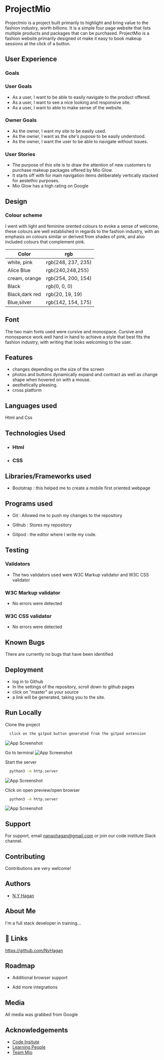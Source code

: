 

# ProjectMio

Projectmio is a project built primarily to highlight and bring value to the fashion industry, worth billions. It is a simple four page website that lists multiple products and packages that can be purchased.
ProjectMio is a fashion website primarily designed ot make it easy to book makeup sessions at the click of a button. 



## User Experience

### Goals

### User Goals
- As a user, I want to be able to easily navigate to the product offered.
- As a user, I want to see a nice looking and responsive site.
- As a user, I want to able to make sense of the website.

### Owner Goals
- As the owner, I want my site to be easily used.
- As the owner, I want as the site's pupose to be easily understood.
- As the owner, I want the user to be able to navigate without issues.

### User Stories

* The purpose of this site is to draw the attention of new customers to purchase makeup packages offered by Mio Glow.
* It starts off with for main navigation items deliberately vertically stacked for aestethic purposes.
* Mio Glow has a high rating on Google



## Design

### Colour scheme

I went with light and feminine orented colours to evoke a sense of welcome, these colours are well established in regards to the fashion industry, with an emphasis on colours similar or derived from shades of pink, and also included colours that complement pink.

| Color             | rgb                                                                |
| ----------------- | ------------------------------------------------------------------ |
| white, pink | rgb(248, 237, 235) |
| Alice Blue | rgb(240,248,255) |
| cream, orange| rgb(254, 200, 154)|
| Black |rgb(0, 0, 0)  |
| Black,dark red |rgb(20, 19, 19)  |
| Blue,silver |rgb(142, 154, 175)  |


## Font

The two main fonts used were cursive and monospace. Cursive and monospance work well hand in hand to achieve a style that best fits the fashion industry, with writing that looks welcoming to the user.

## Features

- changes depending on the size of the screen
- photos and buttons dynamically expand and contract as well as change shape when hovered on with a mouse.
- aesthetically pleasing.
- cross platform

## Languages used

Html and Css
## Technologies Used

- ### Html
- ### CSS

## Libraries/Frameworks used

- Bootstrap : this helped me to create a mobile first oriented webpage

## Programs used

- Git : Allowed me to push my changes to the repository

- Github : Stores my repository

- Gitpod : the editor where I write my code.

## Testing

### Validators 
- The two validators used were W3C Markup validator and W3C CSS validator


### W3C Markup validator
- No errors were detected

### W3C CSS validator
- No errors were detected



## Known Bugs

There are currently no bugs that have been identified




## Deployment

* log in to Github
* In the settings of the repository, scroll down to github pages
* click on "master" as your source
* a link will be generated, taking you to the site.
## Run Locally

Clone the project

```bash
  click on the gitpod button generated from the gitpod extension
```
![App Screenshot](assets/images/scr1.png)


Go to terminal
![App Screenshot](assets/images/scr2.png)



Start the server

```bash
  python3 -m http.server
```
![App Screenshot](assets/images/scr3.png)

Click on open preview/open browser

```bash
  python3 -m http.server
```
![App Screenshot](assets/images/scr4.png)


## Support

For support, email nanaohagan@gmail.com or join our code institute Slack channel.


## Contributing

Contributions are very welcome!




## Authors

- [N.Y Hagan](https://github.com/NyHagan/projectmio)


## About Me
I'm a full stack developer in training...


## 🔗 Links
https://github.com/NyHagan

## Roadmap

- Additional browser support

- Add more integrations


## Media

All media was grabbed from Google



## Acknowledgements

 - [Code Insitute](https://codeinstitute.net)
 - [Learning People]( https://www.learningpeople.com/uk/)
 - [Team Mio](https://www.instagram.com/itsqueenda/?hl=en)


